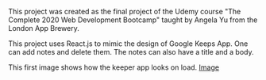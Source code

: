 This project was created as the final project of the Udemy course "The Complete 2020 Web Development Bootcamp" taught by Angela Yu from the London App Brewery.

This project uses React.js to mimic the design of Google Keeps App. One can add notes and delete them. The notes can also have a title and a body.

This first image shows how the keeper app looks on load.
 [Image]()
